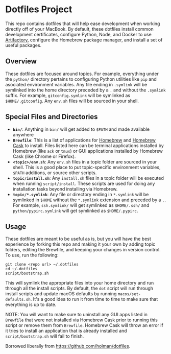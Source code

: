 # Dotfiles Project

This repo contains dotfiles that will help ease development when working directly off of your MacBook. By default, these dotfiles install common development certificates, configure Python, Node, and Docker to use [Artifactory](https://artifactory.blu), configure the Homebrew package manager, and install a set of useful packages.

## Overview

These dotfiles are focused around topics. For example, everything under the `python/` directory pertains to configuring Python utilities like `pip` and asociated environment variables. Any file ending in `.symlink` will be symlinked into the home directory preceded by a `.` and without the `.symlink` suffix. For example, `gitconfig.symlink` will be symlinked as `$HOME/.gitconfig`. Any `env.sh` files will be sourced in your shell.

## Special Files and Directories

 * **`bin/`**: Anything in `bin/` will get added to `$PATH` and made available anywhere
 * **`Brewfile`**: This is a list of applications for [Homebrew](https://brew.sh) and [Homebrew Cask](https://caskroom.github.io) to install. Files listed here can be terminal applications installed by Homebrew (like `ack` or `tmux`) or GUI applications installed by Homebrew Cask (like Chrome or Firefox).
 * **`<topic>/env.sh`**: Any `env.sh` files in a topic folder are sourced in your shell. This is a good place to put topic-specific environment variables, `$PATH` additions, or source other scripts.
 * **`topic/install.sh`**: Any `install.sh` files in a topic folder will be executed when running `script/install`. These scripts are used for doing any installation tasks beyond installing via Homebrew.
 * **`topic/*.symlink`**: Any file or directory ending in `*.symlink` will be symlinked in `$HOME` without the `*.symlink` extension and preceded by a `.`. For example, `ssh.symlink/` will get symlinked as `$HOME/.ssh/` and `python/pypirc.symlink` will get symlinked as `$HOME/.pypirc`.

## Usage

These dotfiles are meant to be useful as is, but you will have the best experience by forking this repo and making it your own by adding topic folders, editing the Brewfile, and keeping your changes in version control. To use, run the following:

```shell
git clone <repo url> ~/.dotfiles
cd ~/.dotfiles
script/bootstrap.sh
```

This will symlink the appropriate files into your home directory and run through all the install scripts. By default, the `dot` script will run through install scripts and update macOS defaults by running `macos/set-defaults.sh`. It's a good idea to run it from time to time to make sure that everything is up to date.

NOTE: You will want to make sure to uninstall any GUI apps listed in `Brewfile` that were not installed via Homebrew Cask prior to running this script or remove them from `Brewfile`. Homebrew Cask will throw an error if it tries to install an application that is already installed and `script/bootstrap.sh` will fail to finish.

Borrowed liberally from https://github.com/holman/dotfiles.
